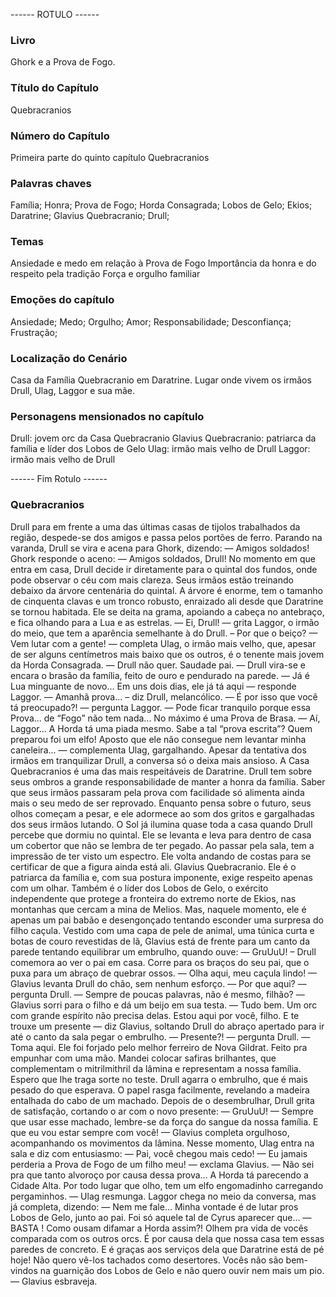 ------ ROTULO ------

### Livro

Ghork e a Prova de Fogo.

### Título do Capítulo

Quebracranios

### Número do Capítulo

Primeira parte do quinto capítulo Quebracranios

### Palavras chaves

Família; Honra; Prova de Fogo; Horda Consagrada; Lobos de Gelo; Ekios; Daratrine; Glavius Quebracranio; Drull;

### Temas

Ansiedade e medo em relação à Prova de Fogo
Importância da honra e do respeito pela tradição
Força e orgulho familiar

### Emoções do capítulo

Ansiedade; Medo; Orgulho; Amor; Responsabilidade; Desconfiança; Frustração;

### Localização do Cenário

Casa da Família Quebracranio em Daratrine. Lugar onde vivem os irmãos Drull, Ulag, Laggor e sua mãe.

### Personagens mensionados no capítulo

Drull: jovem orc da Casa Quebracranio
Glavius Quebracranio: patriarca da família e líder dos Lobos de Gelo
Ulag: irmão mais velho de Drull
Laggor: irmão mais velho de Drull

------ Fim Rotulo ------

### Quebracranios

Drull para em frente a uma das últimas casas de tijolos trabalhados da região, despede-se dos amigos e passa pelos portões de ferro. Parando na varanda, Drull se vira e acena para Ghork, dizendo:
— Amigos soldados! 
Ghork responde o aceno: 
— Amigos soldados, Drull! 
No momento em que entra em casa, Drull decide ir diretamente para o quintal dos fundos, onde pode observar o céu com mais clareza. Seus irmãos estão treinando debaixo da árvore centenária do quintal. A árvore é enorme, tem o tamanho de cinquenta clavas e um tronco robusto, enraizado ali desde que Daratrine se tornou habitada. Ele se deita na grama, apoiando a cabeça no antebraço, e fica olhando para a Lua e as estrelas.
— Ei, Drull! –– grita Laggor, o irmão do meio, que tem a aparência semelhante à do Drull. – Por que o beiço?
— Vem lutar com a gente! — completa Ulag, o irmão mais velho, que, apesar de ser alguns centímetros mais baixo que os outros, é o tenente mais jovem da Horda Consagrada.
— Drull não quer. Saudade pai. — Drull vira-se e encara o brasão da família, feito de ouro e pendurado na parede. 
— Já é Lua minguante de novo... Em uns dois dias, ele já tá aqui — responde Laggor.
— Amanhã prova... – diz Drull, melancólico.
— É por isso que você tá preocupado?! — pergunta Laggor. — Pode ficar tranquilo porque essa Prova... de “Fogo” não tem nada... No máximo é uma Prova de Brasa.
— Aí, Laggor... A Horda tá uma piada mesmo. Sabe a tal “prova escrita”? Quem preparou foi um elfo! Aposto que ele não consegue nem levantar minha caneleira... — complementa Ulag, gargalhando.
Apesar da tentativa dos irmãos em tranquilizar Drull, a conversa só o deixa mais ansioso. A Casa Quebracranios é uma das mais respeitáveis de Daratrine. Drull tem sobre seus ombros a grande responsabilidade de manter a honra da família. Saber que seus irmãos passaram pela prova com facilidade só alimenta ainda mais o seu medo de ser reprovado. Enquanto pensa sobre o futuro, seus olhos começam a pesar, e ele adormece ao som dos gritos e gargalhadas dos seus irmãos lutando.
O Sol já ilumina quase toda a casa quando Drull percebe que dormiu no quintal. Ele se levanta e leva para dentro de casa um cobertor que não se lembra de ter pegado. Ao passar pela sala, tem a impressão de ter visto um espectro. Ele volta andando de costas para se certificar de que a figura ainda está ali.
Glavius Quebracranio.
Ele é o patriarca da família e, com sua postura imponente, exige respeito apenas com um olhar. Também é o líder dos Lobos de Gelo, o exército independente que protege a fronteira do extremo norte de Ekios, nas montanhas que cercam a mina de Melios. Mas, naquele momento, ele é apenas um pai babão e desengonçado tentando esconder uma surpresa do filho caçula. Vestido com uma capa de pele de animal, uma túnica curta e botas de couro revestidas de lã, Glavius está de frente para um canto da parede tentando equilibrar um embrulho, quando ouve:
— GruUuU! – Drull comemora ao ver o pai em casa. 
Corre para os braços do seu pai, que o puxa para um abraço de quebrar ossos. 
— Olha aqui, meu caçula lindo! — Glavius levanta Drull do chão, sem nenhum esforço.
— Por que aqui? — pergunta Drull.
— Sempre de poucas palavras, não é mesmo, filhão? —Glavius sorri para o filho e dá um beijo em sua testa. — Tudo bem. Um orc com grande espírito não precisa delas. Estou aqui por você, filho. E te trouxe um presente — diz Glavius, soltando Drull do abraço apertado para ir até o canto da sala pegar o embrulho.
— Presente?! — pergunta Drull.
— Toma aqui. Ele foi forjado pelo melhor ferreiro de Nova Gildrat. Feito pra empunhar com uma mão. Mandei colocar safiras brilhantes, que complementam o mitrilmithril   da lâmina e representam a nossa família. Espero que lhe traga sorte no teste.
Drull agarra o embrulho, que é mais pesado do que esperava. O papel rasga facilmente, revelando a madeira entalhada do cabo de um machado. Depois de o desembrulhar, Drull grita de satisfação, cortando o ar com o novo presente:
— GruUuU!
— Sempre que usar esse machado, lembre-se da força do sangue da nossa família. E que eu vou estar sempre com você! — Glavius completa orgulhoso, acompanhando os movimentos da lâmina.
Nesse momento, Ulag entra na sala e diz com entusiasmo:
— Pai, você chegou mais cedo!
— Eu jamais perderia a Prova de Fogo de um filho meu! — exclama Glavius.
— Não sei pra que tanto alvoroço por causa dessa prova... A Horda tá parecendo a Cidade Alta. Por todo lugar que olho, tem um elfo engomadinho carregando pergaminhos. — Ulag resmunga.
Laggor chega no meio da conversa, mas já completa, dizendo:
—  Nem me fale... Minha vontade é de lutar pros Lobos de Gelo, junto ao pai. Foi só aquele tal de Cyrus aparecer que...
— BASTA  ! Como ousam difamar a Horda assim?! Olhem pra vida de vocês comparada com os outros orcs. É por causa dela que nossa casa tem essas paredes de concreto. E é graças aos serviços dela que Daratrine está de pé hoje! Não quero vê-los tachados como desertores. Vocês não são bem-vindos na guarnição dos Lobos de Gelo e não quero ouvir nem mais um pio. — Glavius esbraveja.